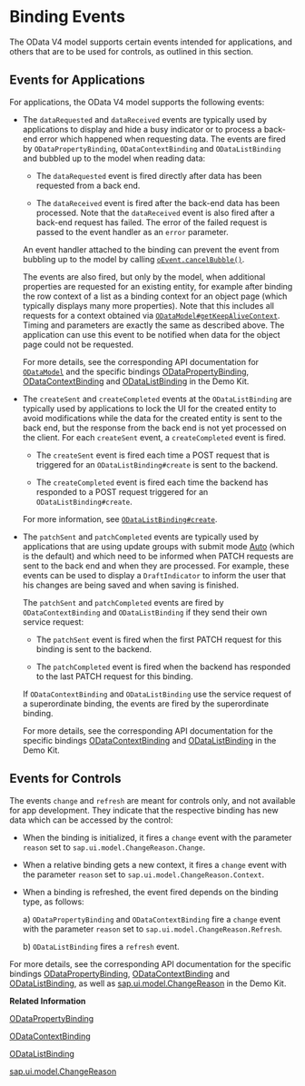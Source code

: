 <!-- loio1a010d3b92c34226a96f202ec27e9217 -->

# Binding Events

The OData V4 model supports certain events intended for applications, and others that are to be used for controls, as outlined in this section.



## Events for Applications

For applications, the OData V4 model supports the following events:

-   The `dataRequested` and `dataReceived` events are typically used by applications to display and hide a busy indicator or to process a back-end error which happened when requesting data. The events are fired by `ODataPropertyBinding`, `ODataContextBinding` and `ODataListBinding` and bubbled up to the model when reading data:

    -   The `dataRequested` event is fired directly after data has been requested from a back end.

    -   The `dataReceived` event is fired after the back-end data has been processed. Note that the `dataReceived` event is also fired after a back-end request has failed. The error of the failed request is passed to the event handler as an `error` parameter.


    An event handler attached to the binding can prevent the event from bubbling up to the model by calling [`oEvent.cancelBubble()`](https://ui5.sap.com/#/api/sap.ui.base.Event%23methods/cancelBubble).

    The events are also fired, but only by the model, when additional properties are requested for an existing entity, for example after binding the row context of a list as a binding context for an object page \(which typically displays many more properties\). Note that this includes all requests for a context obtained via [`ODataModel#getKeepAliveContext`](https://ui5.sap.com/#/api/sap.ui.model.odata.v4.ODataModel%23methods/getKeepAliveContext). Timing and parameters are exactly the same as described above. The application can use this event to be notified when data for the object page could not be requested.

    For more details, see the corresponding API documentation for [`ODataModel`](https://ui5.sap.com/#/api/sap.ui.model.odata.v4.ODataModel) and the specific bindings [ODataPropertyBinding](https://ui5.sap.com/#/api/sap.ui.model.odata.v4.ODataPropertyBinding), [ODataContextBinding](https://ui5.sap.com/#/api/sap.ui.model.odata.v4.ODataContextBinding) and [ODataListBinding](https://ui5.sap.com/#/api/sap.ui.model.odata.v4.ODataListBinding) in the Demo Kit.

-   The `createSent` and `createCompleted` events at the `ODataListBinding` are typically used by applications to lock the UI for the created entity to avoid modifications while the data for the created entity is sent to the back end, but the response from the back end is not yet processed on the client. For each `createSent` event, a `createCompleted` event is fired.

    -   The `createSent` event is fired each time a POST request that is triggered for an `ODataListBinding#create` is sent to the backend.

    -   The `createCompleted` event is fired each time the backend has responded to a POST request triggered for an `ODataListBinding#create`.


    For more information, see [`ODataListBinding#create`](https://ui5.sap.com/#/api/sap.ui.model.odata.v4.ODataListBinding/methods/create).

-   The `patchSent` and `patchCompleted` events are typically used by applications that are using update groups with submit mode [Auto](https://ui5.sap.com/#/api/sap.ui.model.odata.v4.SubmitMode) \(which is the default\) and which need to be informed when PATCH requests are sent to the back end and when they are processed. For example, these events can be used to display a `DraftIndicator` to inform the user that his changes are being saved and when saving is finished.

    The `patchSent` and `patchCompleted` events are fired by `ODataContextBinding` and `ODataListBinding` if they send their own service request:

    -   The `patchSent` event is fired when the first PATCH request for this binding is sent to the backend.

    -   The `patchCompleted` event is fired when the backend has responded to the last PATCH request for this binding.


    If `ODataContextBinding` and `ODataListBinding` use the service request of a superordinate binding, the events are fired by the superordinate binding.

    For more details, see the corresponding API documentation for the specific bindings [ODataContextBinding](https://ui5.sap.com/#/api/sap.ui.model.odata.v4.ODataContextBinding) and [ODataListBinding](https://ui5.sap.com/#/api/sap.ui.model.odata.v4.ODataListBinding) in the Demo Kit.




## Events for Controls

The events `change` and `refresh` are meant for controls only, and not available for app development. They indicate that the respective binding has new data which can be accessed by the control:

-   When the binding is initialized, it fires a `change` event with the parameter `reason` set to `sap.ui.model.ChangeReason.Change`.

-   When a relative binding gets a new context, it fires a `change` event with the parameter `reason` set to `sap.ui.model.ChangeReason.Context`.

-   When a binding is refreshed, the event fired depends on the binding type, as follows:

    a\) `ODataPropertyBinding` and `ODataContextBinding` fire a `change` event with the parameter `reason` set to `sap.ui.model.ChangeReason.Refresh`.

    b\) `ODataListBinding` fires a `refresh` event.


For more details, see the corresponding API documentation for the specific bindings [ODataPropertyBinding](https://ui5.sap.com/#/api/sap.ui.model.odata.v4.ODataPropertyBinding), [ODataContextBinding](https://ui5.sap.com/#/api/sap.ui.model.odata.v4.ODataContextBinding) and [ODataListBinding](https://ui5.sap.com/#/api/sap.ui.model.odata.v4.ODataListBinding), as well as [sap.ui.model.ChangeReason](https://ui5.sap.com/#/api/sap.ui.model.ChangeReason) in the Demo Kit.

**Related Information**  


[ODataPropertyBinding](https://ui5.sap.com/#/api/sap.ui.model.odata.v4.ODataPropertyBinding)

[ODataContextBinding](https://ui5.sap.com/#/api/sap.ui.model.odata.v4.ODataContextBinding)

[ODataListBinding](https://ui5.sap.com/#/api/sap.ui.model.odata.v4.ODataListBinding)

[sap.ui.model.ChangeReason](https://ui5.sap.com/#/api/sap.ui.model.ChangeReason)

